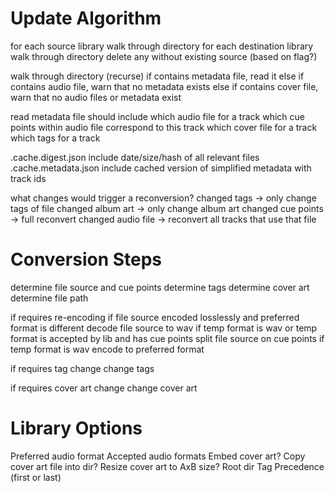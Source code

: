 # Update Algorithm

for each source library
	walk through directory
for each destination library
	walk through directory
	delete any without existing source (based on flag?)

walk through directory (recurse)
	if contains metadata file, read it
	else if contains audio file, warn that no metadata exists
	else if contains cover file, warn that no audio files or metadata exist

read metadata file
	should include
		which audio file for a track
		which cue points within audio file correspond to this track
		which cover file for a track
		which tags for a track

.cache.digest.json
	include date/size/hash of all relevant files
.cache.metadata.json
	include cached version of simplified metadata with track ids

what changes would trigger a reconversion?
	changed tags -> only change tags of file
	changed album art -> only change album art
	changed cue points -> full reconvert
	changed audio file -> reconvert all tracks that use that file

# Conversion Steps

determine file source and cue points
determine tags
determine cover art
determine file path

if requires re-encoding
	if file source encoded losslessly and preferred format is different
		decode file source to wav
	if temp format is wav or temp format is accepted by lib and has cue points
		split file source on cue points
	if temp format is wav
		encode to preferred format

if requires tag change
	change tags

if requires cover art change
	change cover art

# Library Options

Preferred audio format
Accepted audio formats
Embed cover art?
Copy cover art file into dir?
Resize cover art to AxB size?
Root dir
Tag Precedence (first or last)

